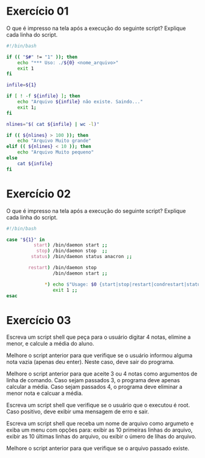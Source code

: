 # Exercício 01

O que é impresso na tela após a execução do seguinte script? Explique cada linha do script.

```bash
#!/bin/bash

if (( "$#" != "1" )); then
    echo "*** Uso: ./${0} <nome_arquivo>"
    exit 1
fi

infile=${1}

if [ ! -f ${infile} ]; then
    echo "Arquivo ${infile} não existe. Saindo..."
    exit 1;
fi

nlines="$( cat ${infile} | wc -l)"

if (( ${nlines} > 100 )); then
    echo "Arquivo Muito grande"
elif (( ${nlines} < 10 )); then
    echo "Arquivo Muito pequeno"
else
    cat ${infile}
fi
```

# Exercício 02

O que é impresso na tela após a execução do seguinte script? Explique cada linha do script.

```bash
#!/bin/bash

case "${1}" in
          start) /bin/daemon start ;;
           stop) /bin/daemon stop  ;;
         status) /bin/daemon status anacron ;;

        restart) /bin/daemon stop 
                 /bin/daemon start ;;

              *) echo $"Usage: $0 {start|stop|restart|condrestart|status}"
                 exit 1 ;;
esac

```

# Exercício 03

Escreva um script shell que peça para o usuário digitar 4 notas, elimine a menor, e calcule a média do aluno.

Melhore o script anterior para que verifique se o usuário informou alguma nota vazia (apenas deu enter). Neste caso, deve sair do programa.

Melhore o script anterior para que aceite 3 ou 4 notas como argumentos de linha de comando. Caso sejam passados 3, o programa deve apenas calcular a média. Caso sejam passados 4, o programa deve eliminar a menor nota e calcuar a média.

Escreva um script shell que verifique se o usuário que o executou é root. Caso positivo, deve exibir uma mensagem de erro e sair.

Escreva um script shell que receba um nome de arquivo como argumeto e exiba um menu com opções para: exibir as 10 primeiras linhas do arquivo, exibir as 10 últimas linhas do arquivo, ou exibir o úmero de lihas do arquivo.

Melhore o script anterior para que verifique se o arquivo passado existe.

